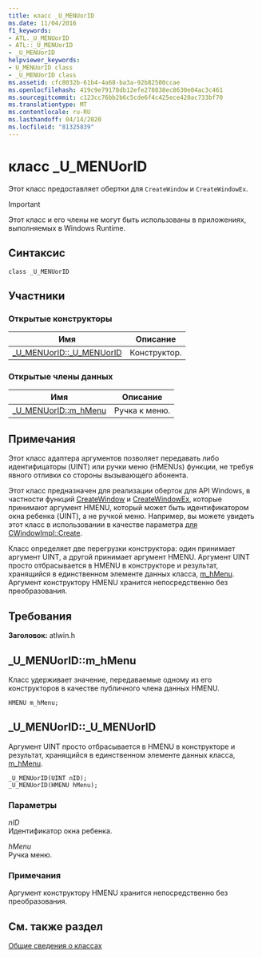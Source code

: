 ```yaml
---
title: класс _U_MENUorID
ms.date: 11/04/2016
f1_keywords:
- ATL._U_MENUorID
- ATL::_U_MENUorID
- _U_MENUorID
helpviewer_keywords:
- U_MENUorID class
- _U_MENUorID class
ms.assetid: cfc8032b-61b4-4a68-ba3a-92b82500ccae
ms.openlocfilehash: 419c9e79178db12efe278838ec8630e04ac3c461
ms.sourcegitcommit: c123cc76bb2b6c5cde6f4c425ece420ac733bf70
ms.translationtype: MT
ms.contentlocale: ru-RU
ms.lasthandoff: 04/14/2020
ms.locfileid: "81325839"
---
```

# <a name="_u_menuorid-class"></a>класс _U_MENUorID

Этот класс предоставляет обертки для `CreateWindow` и `CreateWindowEx`.

> [!IMPORTANT]
> Этот класс и его члены не могут быть использованы в приложениях, выполняемых в Windows Runtime.

## <a name="syntax"></a>Синтаксис

```
class _U_MENUorID
```

## <a name="members"></a>Участники

### <a name="public-constructors"></a>Открытые конструкторы

|Имя|Описание|
|----------|-----------------|
|[_U_MENUorID::_U_MENUorID](#_u_menuorid___u_menuorid)|Конструктор.|

### <a name="public-data-members"></a>Открытые члены данных

|Имя|Описание|
|----------|-----------------|
|[_U_MENUorID::m_hMenu](#_u_menuorid__m_hmenu)|Ручка к меню.|

## <a name="remarks"></a>Примечания

Этот класс адаптера аргументов позволяет передавать либо идентифицаторы (UINT) или ручки меню (HMENUs) функции, не требуя явного отливки со стороны вызывающего абонента.

Этот класс предназначен для реализации оберток для API Windows, в частности функций [CreateWindow](/windows/win32/api/winuser/nf-winuser-createwindoww) и [CreateWindowEx,](/windows/win32/api/winuser/nf-winuser-createwindowexw) которые принимают аргумент HMENU, который может быть идентификатором окна ребенка (UINT), а не ручкой меню. Например, вы можете увидеть этот класс в использовании в качестве параметра [для CWindowImpl::Create](cwindowimpl-class.md#create).

Класс определяет две перегрузки конструктора: один принимает аргумент UINT, а другой принимает аргумент HMENU. Аргумент UINT просто отбрасывается в HMENU в конструкторе и результат, хранящийся в единственном элементе данных класса, [m_hMenu](#_u_menuorid__m_hmenu). Аргумент конструктору HMENU хранится непосредственно без преобразования.

## <a name="requirements"></a>Требования

**Заголовок:** atlwin.h

## <a name="_u_menuoridm_hmenu"></a><a name="_u_menuorid__m_hmenu"></a>_U_MENUorID::m_hMenu

Класс удерживает значение, передаваемые одному из его конструкторов в качестве публичного члена данных HMENU.

```
HMENU m_hMenu;
```

## <a name="_u_menuorid_u_menuorid"></a><a name="_u_menuorid___u_menuorid"></a>_U_MENUorID::_U_MENUorID

Аргумент UINT просто отбрасывается в HMENU в конструкторе и результат, хранящийся в единственном элементе данных класса, [m_hMenu](#_u_menuorid__m_hmenu).

```
_U_MENUorID(UINT nID);
_U_MENUorID(HMENU hMenu);
```

### <a name="parameters"></a>Параметры

*nID*<br/>
Идентификатор окна ребенка.

*hMenu*<br/>
Ручка меню.

### <a name="remarks"></a>Примечания

Аргумент конструктору HMENU хранится непосредственно без преобразования.

## <a name="see-also"></a>См. также раздел

[Общие сведения о классах](../../atl/atl-class-overview.md)
